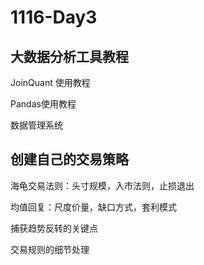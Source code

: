 # 1116-Day3

## 大数据分析工具教程

JoinQuant 使用教程

Pandas使用教程

数据管理系统

## 创建自己的交易策略

海龟交易法则：头寸规模，入市法则，止损退出

均值回复：尺度价量，缺口方式，套利模式

捕获趋势反转的关键点

交易规则的细节处理

